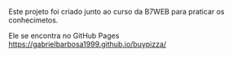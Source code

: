 Este projeto foi criado junto ao curso da B7WEB para praticar os conhecimetos.

Ele se encontra no GitHub Pages
https://gabrielbarbosa1999.github.io/buypizza/